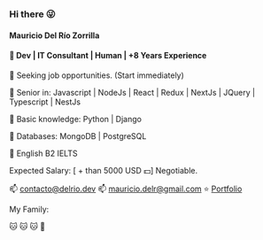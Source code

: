 ### Hi there 😜

#### Mauricio Del Río Zorrilla
#### 🐜 Dev | IT Consultant | Human | +8 Years Experience

💼 Seeking job opportunities. (Start immediately)

💛 Senior in:  Javascript | NodeJs | React | Redux | NextJs | JQuery | Typescript | NestJs

💛 Basic knowledge: Python | Django

💛 Databases: MongoDB | PostgreSQL

📙 English B2 IELTS


Expected Salary: [ + than 5000 USD 💵] Negotiable.


📫 contacto@delrio.dev
📫 mauricio.delr@gmail.com
⭐ [Portfolio](https://delrio.dev)

My Family:

🐱  🐱  🐱  👩 


